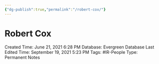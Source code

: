 ```yaml
---
{"dg-publish":true,"permalink":"/robert-cox/"}
---
```


# Robert Cox

Created Time: June 21, 2021 6:28 PM
Database: Evergreen Database
Last Edited Time: September 19, 2021 5:23 PM
Tags: #IR-People
Type: Permanent Notes